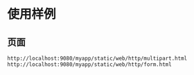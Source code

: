 # 使用样例


## 页面
```text
http://localhost:9080/myapp/static/web/http/multipart.html
http://localhost:9080/myapp/static/web/http/form.html
```

